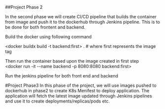 ##Project Phase 2

In the second phase we will create CI/CD pipeline that builds the container from image and push it to the dockerhub through Jenkins pipeline. This is to be done for both frontent and backend.

Build the docker using following command

<docker buildx build -t backend:first> . # where first represents the image tag
  
Then run the container based upon the image created in first step  
 <docker run -it --name backend -p 8080:8080 backend:first>

Run the jenkins pipeline for both front end and backend

   #Project Phase3
   In this phase of the project, we will use images pushed to dockerhub in phase2 to create K8s Menifest to deploy application. The application will fetch the latest image updated through Jenkins pipelines and use it to create deployments/replicas/pods etc. 
